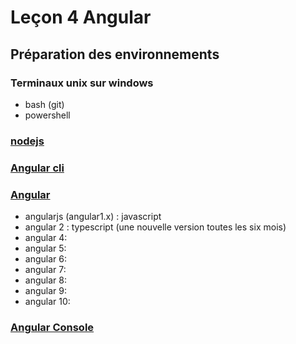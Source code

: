 # Leçon 4 Angular 

## Préparation des environnements

### Terminaux unix sur windows

* bash (git)
* powershell

### [nodejs](https://nodejs.org/en/download/)

### [Angular cli](https://angular.io/cli)

### [Angular](https://angular.io/docs)

* angularjs (angular1.x) : javascript
* angular 2 : typescript (une nouvelle version toutes les six mois)
* angular 4: 
* angular 5: 
* angular 6: 
* angular 7: 
* angular 8: 
* angular 9: 
* angular 10: 

### [Angular Console](https://blog.nrwl.io/angular-console-the-ui-for-the-angular-cli-a5d0924240b7)
